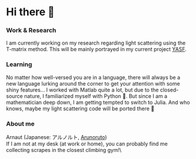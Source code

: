 # Hi there 👋

### Work & Research
I am currently working on my research regarding light scattering using the T-matrix method.
This will be mainly portrayed in my current project [YASF](https://github.com/AGBV/YASF).

### Learning
No matter how well-versed you are in a language, there will always be a new language lurking around the corner to get your attention with some shiny features...
I worked with Matlab quite a lot, but due to the closed-source nature, I familiarized myself with Python 🐍.
But since I am a mathematician deep down, I am getting tempted to switch to Julia. And who knows, maybe my light scattering code will be ported there 👀

### About me
Arnaut (Japanese: アルノルト, [Arunoruto](https://xenoblade.fandom.com/wiki/Arnaut))\
If I am not at my desk (at work or home), you can probably find me collecting scrapes in the closest climbing gym!\
